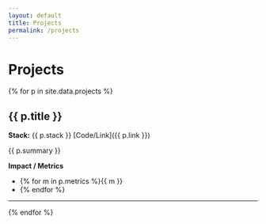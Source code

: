 ```yaml
---
layout: default
title: Projects
permalink: /projects
---
```



# Projects


{% for p in site.data.projects %}
## {{ p.title }}
**Stack:** {{ p.stack }}
[Code/Link]({{ p.link }})


{{ p.summary }}


**Impact / Metrics**
- {% for m in p.metrics %}{{ m }}
- {% endfor %}


---
{% endfor %}